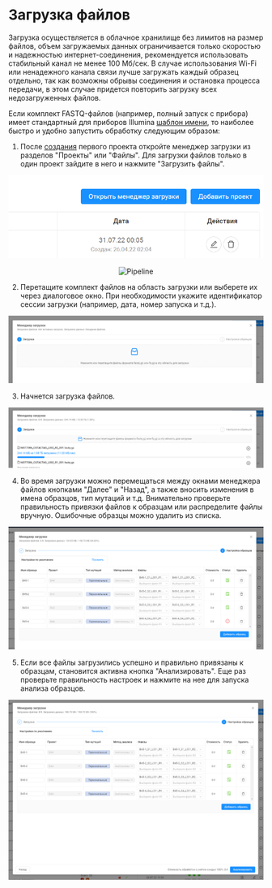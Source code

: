 # Загрузка файлов

Загрузка осуществляется в облачное хранилище без лимитов на размер файлов, объем загружаемых данных ограничивается только скоростью и надежностью интернет-соединения, рекомендуется использовать стабильный канал не менее 100 Мб/сек. В случае использования Wi-Fi или ненадежного канала связи лучше загружать каждый образец отдельно, так как возможны обрывы соединения и остановка процесса передачи, в этом случае придется повторить загрузку всех недозагруженных файлов.

Если комплект FASTQ-файлов (например, полный запуск с прибора) имеет стандартный для приборов Illumina [шаблон имени](https://support.illumina.com/help/BaseSpace_OLH_009008/Content/Source/Informatics/BS/NamingConvention_FASTQ-files-swBS.htm), то наиболее быстро и удобно запустить обработку следующим образом:

1. После [создания](start.md) первого проекта откройте менеджер загрузки из разделов "Проекты" или "Файлы". Для загрузки файлов только в один проект зайдите в него и нажмите "Загрузить файлы".
<div class="img" align="center">
<img src="https://github.com/xplainbio/xplainbio-docs/raw/gh-pages/docs/assets/open_file_manager.png"></img>
</div>

<div class="img" align="center">

![Pipeline](/assets/open_file_manager.png)

</div>


2. Перетащите комплект файлов на область загрузки или выберете их через диалоговое окно. При необходимости укажите идентификатор сессии загрузки (например, дата, номер запуска и т.д.).
<div class="img" align="center">
<img src="https://github.com/xplainbio/xplainbio-docs/raw/gh-pages/docs/assets/file_manager.png"></img>
</div>

3. Начнется загрузка файлов.
<div class="img" align="center">
<img src="https://github.com/xplainbio/xplainbio-docs/raw/gh-pages/docs/assets/file_upload.png"></img>
</div>

4. Во время загрузки можно перемещаться между окнами менеджера файлов кнопками "Далее" и "Назад", а также вносить изменения в имена образцов, тип мутаций и т.д. Внимательно проверьте правильность привязки файлов к образцам или распределите файлы вручную. Ошибочные образцы можно удалить из списка.
<div class="img" align="center">
<img src="https://github.com/xplainbio/xplainbio-docs/raw/gh-pages/docs/assets/file_upload2.png"></img>
</div>

5. Если все файлы загрузились успешно и правильно привязаны к образцам, становится активна кнопка "Анализировать". Еще раз проверьте правильность настроек и нажмите на нее для запуска анализа образцов.
<div class="img" align="center">
<img src="https://github.com/xplainbio/xplainbio-docs/raw/gh-pages/docs/assets/file_done.png"></img>
</div>